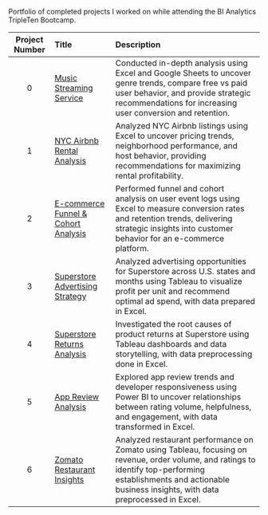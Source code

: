 Portfolio of completed projects I worked on while attending the BI Analytics TripleTen Bootcamp.

| Project Number | Title | Description |
| :------------: | :-----| :---------- |
| 0 | [Music Streaming Service](https://github.com/llastique91/Data_Analyst_Portfolio/tree/main/Music_Streaming_Service) | Conducted in-depth analysis using Excel and Google Sheets to uncover genre trends, compare free vs paid user behavior, and provide strategic recommendations for increasing user conversion and retention. |
| 1 | [NYC Airbnb Rental Analysis](PROJECT_DIRECTORY_LINK) |Analyzed NYC Airbnb listings using Excel to uncover pricing trends, neighborhood performance, and host behavior, providing recommendations for maximizing rental profitability.|
| 2 | [E-commerce Funnel & Cohort Analysis](PROJECT_DIRECTORY_LINK) | Performed funnel and cohort analysis on user event logs using Excel to measure conversion rates and retention trends, delivering strategic insights into customer behavior for an e-commerce platform. |
| 3 | [Superstore Advertising Strategy](PROJECT_DIRECTORY_LINK) | Analyzed advertising opportunities for Superstore across U.S. states and months using Tableau to visualize profit per unit and recommend optimal ad spend, with data prepared in Excel. |
| 4 | [Superstore Returns Analysis](PROJECT_DIRECTORY_LINK) | Investigated the root causes of product returns at Superstore using Tableau dashboards and data storytelling, with data preprocessing done in Excel. |
| 5 | [App Review Analysis](PROJECT_DIRECTORY_LINK) | Explored app review trends and developer responsiveness using Power BI to uncover relationships between rating volume, helpfulness, and engagement, with data transformed in Excel. |
| 6 | [Zomato Restaurant Insights](PROJECT_DIRECTORY_LINK) | Analyzed restaurant performance on Zomato using Tableau, focusing on revenue, order volume, and ratings to identify top-performing establishments and actionable business insights, with data preprocessed in Excel. |
<!--
| 7 | [PROJECT NAME](PROJECT_DIRECTORY_LINK) | DESCRIPTION HERE. |
| 8 | [PROJECT NAME](PROJECT_DIRECTORY_LINK) | DESCRIPTION HERE. |
| 9 | [PROJECT NAME](PROJECT_DIRECTORY_LINK) | DESCRIPTION HERE. |
-->
